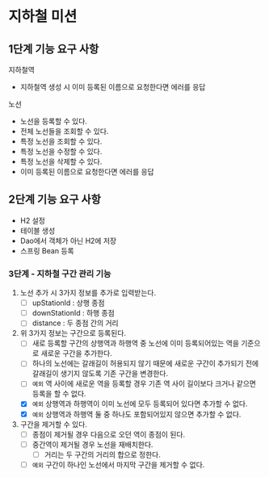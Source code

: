 # 지하철 미션


## 1단계 기능 요구 사항

지하철역
- 지하철역 생성 시 이미 등록된 이름으로 요청한다면 에러를 응답

노선
- 노선을 등록할 수 있다.
- 전체 노선들을 조회할 수 있다.
- 특정 노선을 조회할 수 있다.
- 특정 노선을 수정할 수 있다.
- 특정 노선을 삭제할 수 있다.
- 이미 등록된 이름으로 요청한다면 에러를 응답

## 2단계 기능 요구 사항

- H2 설정
- 테이블 생성
- Dao에서 객체가 아닌 H2에 저장
- 스프링 Bean 등록

### 3단계 - 지하철 구간 관리 기능
1. 노선 추가 시 3가지 정보를 추가로 입력받는다.
    - [ ] upStationId : 상행 종점
    - [ ] downStationId : 하행 종점
    - [ ] distance : 두 종점 간의 거리

2. 위 3가지 정보는 구간으로 등록된다.
    - [ ] 새로 등록할 구간의 상행역과 하행역 중 노선에 이미 등록되어있는 역을 기준으로 새로운 구간을 추가한다.
    - [ ] 하나의 노선에는 갈래길이 허용되지 않기 때문에 새로운 구간이 추가되기 전에 갈래길이 생기지 않도록 기존 구간을 변경한다.
    - [ ] `예외` 역 사이에 새로운 역을 등록할 경우 기존 역 사이 길이보다 크거나 같으면 등록을 할 수 없다.
    - [x] `예외` 상행역과 하행역이 이미 노선에 모두 등록되어 있다면 추가할 수 없다.
    - [x] `예외` 상행역과 하행역 둘 중 하나도 포함되어있지 않으면 추가할 수 없다.

3. 구간을 제거할 수 있다.
    - [ ] 종점이 제거될 경우 다음으로 오던 역이 종점이 된다.
    - [ ] 중간역이 제거될 경우 노선을 재배치한다.
        - [ ] 거리는 두 구간의 거리의 합으로 정한다.
    - [ ] `예외` 구간이 하나인 노선에서 마지막 구간을 제거할 수 없다.
